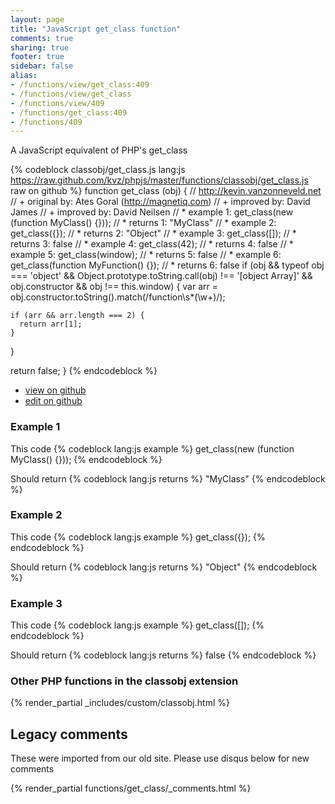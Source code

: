 ```yaml
---
layout: page
title: "JavaScript get_class function"
comments: true
sharing: true
footer: true
sidebar: false
alias:
- /functions/view/get_class:409
- /functions/view/get_class
- /functions/view/409
- /functions/get_class:409
- /functions/409
---
```

<!-- Generated by Rakefile:build -->
A JavaScript equivalent of PHP's get_class

{% codeblock classobj/get_class.js lang:js https://raw.github.com/kvz/phpjs/master/functions/classobj/get_class.js raw on github %}
function get_class (obj) {
  // http://kevin.vanzonneveld.net
  // +   original by: Ates Goral (http://magnetiq.com)
  // +   improved by: David James
  // +   improved by: David Neilsen
  // *     example 1: get_class(new (function MyClass() {}));
  // *     returns 1: "MyClass"
  // *     example 2: get_class({});
  // *     returns 2: "Object"
  // *     example 3: get_class([]);
  // *     returns 3: false
  // *     example 4: get_class(42);
  // *     returns 4: false
  // *     example 5: get_class(window);
  // *     returns 5: false
  // *     example 6: get_class(function MyFunction() {});
  // *     returns 6: false
  if (obj && typeof obj === 'object' &&
      Object.prototype.toString.call(obj) !== '[object Array]' &&
      obj.constructor && obj !== this.window) {
    var arr = obj.constructor.toString().match(/function\s*(\w+)/);

    if (arr && arr.length === 2) {
      return arr[1];
    }
  }

  return false;
}
{% endcodeblock %}

 - [view on github](https://github.com/kvz/phpjs/blob/master/functions/classobj/get_class.js)
 - [edit on github](https://github.com/kvz/phpjs/edit/master/functions/classobj/get_class.js)

### Example 1
This code
{% codeblock lang:js example %}
get_class(new (function MyClass() {}));
{% endcodeblock %}

Should return
{% codeblock lang:js returns %}
"MyClass"
{% endcodeblock %}

### Example 2
This code
{% codeblock lang:js example %}
get_class({});
{% endcodeblock %}

Should return
{% codeblock lang:js returns %}
"Object"
{% endcodeblock %}

### Example 3
This code
{% codeblock lang:js example %}
get_class([]);
{% endcodeblock %}

Should return
{% codeblock lang:js returns %}
false
{% endcodeblock %}


### Other PHP functions in the classobj extension
{% render_partial _includes/custom/classobj.html %}
## Legacy comments
These were imported from our old site. Please use disqus below for new comments
<div style="overflow-y: scroll; max-height: 500px;">
{% render_partial functions/get_class/_comments.html %}
</div>
